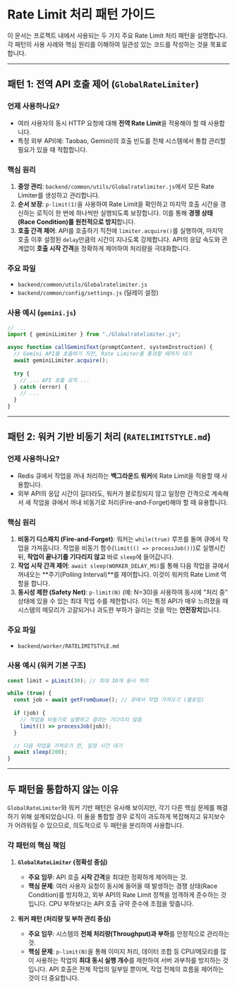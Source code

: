 # Rate Limit 처리 패턴 가이드

이 문서는 프로젝트 내에서 사용되는 두 가지 주요 Rate Limit 처리 패턴을 설명합니다. 각 패턴의 사용 사례와 핵심 원리를 이해하여 일관성 있는 코드를 작성하는 것을 목표로 합니다.

---

## 패턴 1: 전역 API 호출 제어 (`GlobalRateLimiter`)

### 언제 사용하나요?
- 여러 사용자의 동시 HTTP 요청에 대해 **전역 Rate Limit**을 적용해야 할 때 사용합니다.
- 특정 외부 API(예: Taobao, Gemini)의 호출 빈도를 전체 시스템에서 통합 관리할 필요가 있을 때 적합합니다.

### 핵심 원리
1.  **중앙 관리**: `backend/common/utils/Globalratelimiter.js`에서 모든 Rate Limiter를 생성하고 관리합니다.
2.  **순서 보장**: `p-limit(1)`을 사용하여 Rate Limit을 확인하고 마지막 호출 시간을 갱신하는 로직이 한 번에 하나씩만 실행되도록 보장합니다. 이를 통해 **경쟁 상태(Race Condition)를 원천적으로 방지**합니다.
3.  **호출 간격 제어**: API를 호출하기 직전에 `limiter.acquire()`를 실행하여, 마지막 호출 이후 설정된 `delay`만큼의 시간이 지나도록 강제합니다. API의 응답 속도와 관계없이 **호출 시작 간격**을 정확하게 제어하여 처리량을 극대화합니다.

### 주요 파일
- `backend/common/utils/Globalratelimiter.js`
- `backend/common/config/settings.js` (딜레이 설정)

### 사용 예시 (`gemini.js`)
```javascript
// ...
import { geminiLimiter } from "./Globalratelimiter.js";

async function callGeminiText(promptContent, systemInstruction) {
  // Gemini API를 호출하기 직전, Rate Limiter를 통과할 때까지 대기
  await geminiLimiter.acquire(); 
  
  try {
    // ... API 호출 로직 ...
  } catch (error) {
    // ...
  }
}
```

---

## 패턴 2: 워커 기반 비동기 처리 (`RATELIMITSTYLE.md`)

### 언제 사용하나요?
- Redis 큐에서 작업을 꺼내 처리하는 **백그라운드 워커**에 Rate Limit을 적용할 때 사용합니다.
- 외부 API의 응답 시간이 길더라도, 워커가 블로킹되지 않고 일정한 간격으로 계속해서 새 작업을 큐에서 꺼내 비동기로 처리(Fire-and-Forget)해야 할 때 유용합니다.

### 핵심 원리
1.  **비동기 디스패치 (Fire-and-Forget)**: 워커는 `while(true)` 루프를 돌며 큐에서 작업을 가져옵니다. 작업을 비동기 함수(`limit(() => processJob())`)로 실행시킨 뒤, **작업이 끝나기를 기다리지 않고** 바로 `sleep`에 들어갑니다.
2.  **작업 시작 간격 제어**: `await sleep(WORKER_DELAY_MS)`를 통해 다음 작업을 큐에서 꺼내오는 **주기(Polling Interval)**를 제어합니다. 이것이 워커의 Rate Limit 역할을 합니다.
3.  **동시성 제한 (Safety Net)**: `p-limit(N)` (예: N=30)을 사용하여 동시에 "처리 중" 상태에 있을 수 있는 최대 작업 수를 제한합니다. 이는 특정 API가 매우 느려졌을 때 시스템의 메모리가 고갈되거나 과도한 부하가 걸리는 것을 막는 **안전장치**입니다.

### 주요 파일
- `backend/worker/RATELIMITSTYLE.md`

### 사용 예시 (워커 기본 구조)
```javascript
const limit = pLimit(30); // 최대 30개 동시 처리

while (true) {
  const job = await getFromQueue(); // 큐에서 작업 가져오기 (블로킹)
  
  if (job) {
    // 작업을 비동기로 실행하고 결과는 기다리지 않음
    limit(() => processJob(job)); 
  }

  // 다음 작업을 가져오기 전, 일정 시간 대기
  await sleep(200); 
}
```

---

## 두 패턴을 통합하지 않는 이유

`GlobalRateLimiter`와 워커 기반 패턴은 유사해 보이지만, 각기 다른 핵심 문제를 해결하기 위해 설계되었습니다. 이 둘을 통합할 경우 로직이 과도하게 복잡해지고 유지보수가 어려워질 수 있으므로, 의도적으로 두 패턴을 분리하여 사용합니다.

### 각 패턴의 핵심 책임

1.  **`GlobalRateLimiter` (정확성 중심)**
    -   **주요 임무**: API 호출 **시작 간격**을 최대한 정확하게 제어하는 것.
    -   **핵심 문제**: 여러 사용자 요청이 동시에 들어올 때 발생하는 경쟁 상태(Race Condition)를 방지하고, 외부 API의 Rate Limit 정책을 엄격하게 준수하는 것입니다. CPU 부하보다는 API 호출 규약 준수에 초점을 맞춥니다.

2.  **워커 패턴 (처리량 및 부하 관리 중심)**
    -   **주요 임무**: 시스템의 **전체 처리량(Throughput)과 부하**를 안정적으로 관리하는 것.
    -   **핵심 문제**: `p-limit(N)`을 통해 이미지 처리, 데이터 조합 등 CPU/메모리를 많이 사용하는 작업의 **최대 동시 실행 개수**를 제한하여 서버 과부하를 방지하는 것입니다. API 호출은 전체 작업의 일부일 뿐이며, 작업 전체의 흐름을 제어하는 것이 더 중요합니다.
